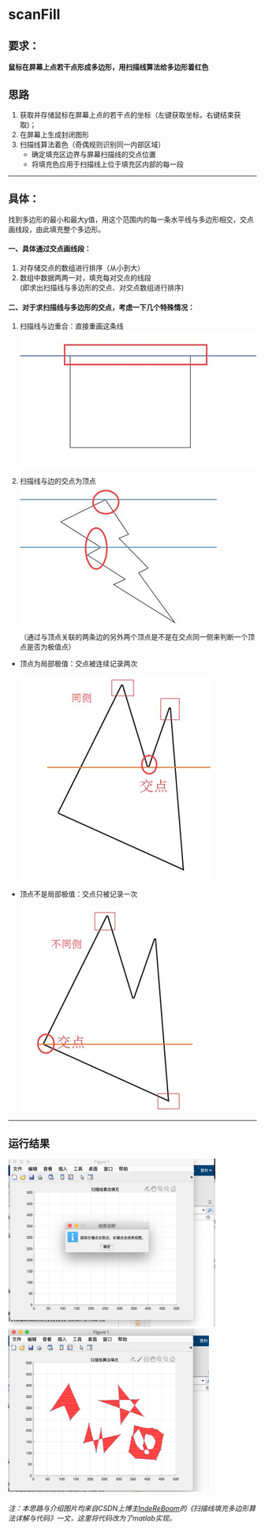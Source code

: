 # scanFill

## 要求：
#### 鼠标在屏幕上点若干点形成多边形，用扫描线算法给多边形着红色


## 思路  
1. 获取并存储鼠标在屏幕上点的若干点的坐标（左键获取坐标，右键结束获取)；
2. 在屏幕上生成封闭图形
3. 扫描线算法着色（奇偶规则识别同一内部区域）
   * 确定填充区边界与屏幕扫描线的交点位置
   * 将填充色应用于扫描线上位于填充区内部的每一段

---

## 具体： 

找到多边形的最小和最大y值，用这个范围内的每一条水平线与多边形相交，交点画线段，由此填充整个多边形。  

#### 一、具体通过交点画线段：  
   1. 对存储交点的数组进行排序（从小到大）
   2. 数组中数据两两一对，填充每对交点的线段  
   (即求出扫描线与多边形的交点、对交点数组进行排序)
   
#### 二、对于求扫描线与多边形的交点，考虑一下几个特殊情况：
   1. 扫描线与边重合：直接重画这条线  
   ![扫描线与边重合](https://raw.githubusercontent.com/yingliC/scanFill_matlab/rdmImg/README_Images/扫描线与边重合.jpeg)

   2. 扫描线与边的交点为顶点   
   ![扫描线与边的交点为顶点](https://raw.githubusercontent.com/yingliC/scanFill_matlab/rdmImg/README_Images/扫描线与边的交点为顶点.jpeg)  
   （通过与顶点关联的两条边的另外两个顶点是不是在交点同一侧来判断一个顶点是否为极值点）  
 * 顶点为局部极值：交点被连续记录两次  

    ![顶点为极值点](https://raw.githubusercontent.com/yingliC/scanFill_matlab/rdmImg/README_Images/顶点为极值点.jpeg)
 * 顶点不是局部极值：交点只被记录一次  

    ![顶点为非极值点](https://raw.githubusercontent.com/yingliC/scanFill_matlab/rdmImg/README_Images/顶点为非极值点.jpeg)
     
 ---
## 运行结果

 <img src="https://raw.githubusercontent.com/yingliC/scanFill_matlab/rdmImg/README_Images/结果提示.png" width = "420" height = "341">
 
 <img src="https://raw.githubusercontent.com/yingliC/scanFill_matlab/rdmImg/README_Images/结果扫描.png" width ="407" height="331">



###### 注：本思路与介绍图片均来自CSDN上博主[IndeReBoom](https://blog.csdn.net/qq_27161673/article/details/52973725)的《扫描线填充多边形算法详解与代码》一文，这里将代码改为了matlab实现。
 